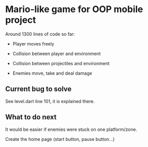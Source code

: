 # Mario-like game for OOP mobile project

Around 1300 lines of code so far:

- Player moves freely

- Collision between player and environment

- Collision between projectiles and environment

- Enemies move, take and deal damage

## Current bug to solve

See level.dart line 101, it is explained there.

## What to do next

It would be easier if enemies were stuck on one platform/zone.

Create the home page (start button, pause button...)
